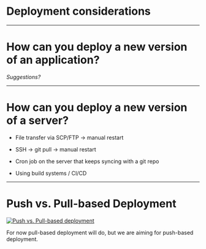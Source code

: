 <div class="title-card">
    <h1>Deployment considerations</h1>
</div>


---

# How can you deploy a new version of an application?

*Suggestions?*

---


# How can you deploy a new version of a server?

* File transfer via SCP/FTP -> manual restart

* SSH -> git pull -> manual restart

* Cron job on the server that keeps syncing with a git repo

* Using build systems / CI/CD

---

# Push vs. Pull-based Deployment

[![Push vs. Pull-based deployment](http://img.youtube.com/vi/f5EpcWp0THw/0.jpg)](https://youtu.be/f5EpcWp0THw?list=PLy7NrYWoggjxKDRWLqkd4Kbt84XEerHhB&t=418)

For now pull-based deployment will do, but we are aiming for push-based deployment.


